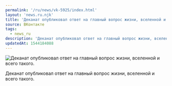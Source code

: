 ```yaml
---
permalink: '/ru/news/vk-5925/index.html'
layout: 'news.ru.njk'
title: 'Деканат опубликовал ответ на главный вопрос жизни, вселенной и всего такого.'
source: ВКонтакте
tags:
  - news_ru
description: 'Деканат опубликовал ответ на главный вопрос жизни, вселенной и всего такого.'
updatedAt: 1544184088
---
```

![Деканат опубликовал ответ на главный вопрос жизни, вселенной и всего такого.](https://sun9-43.userapi.com/impf/Cvo_gUsDHjbNtNlFJmuRSVnBoGokEq46xtKsGw/8gBM0fMGrwo.jpg?size=720x960&quality=96&proxy=1&sign=2cc8502d31312bb4302b77b88a383887&c_uniq_tag=QaseHQ4NXkKI_0uRabLmHJUWjOb8IzvtSFVDyAxJtgM&type=album)

Деканат опубликовал ответ на главный вопрос жизни, вселенной и всего такого.
